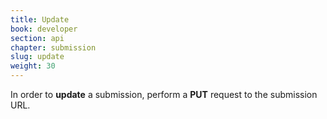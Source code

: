 ```yaml
---
title: Update
book: developer
section: api
chapter: submission
slug: update
weight: 30
---
```

In order to **update** a submission, perform a **PUT** request to the submission URL.

<script src="https://gist.github.com/rahatarmanahmed/ebaad4478c5c454a7f01.js"></script>
